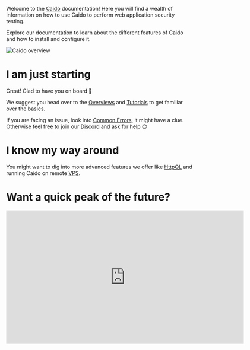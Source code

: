 Welcome to the [Caido](https://caido.io) documentation! Here you will find a wealth of information on how to use Caido to perform web application security testing.

Explore our documentation to learn about the different features of Caido and how to install and configure it.

<img alt="Caido overview" src="/_images/introduction.png"/>

# I am just starting

Great! Glad to have you on board 🚀

We suggest you head over to the [Overviews](/show_case/overviews.md) and [Tutorials](/show_case/tutorials.md) to get familiar over the basics.

If you are facing an issue, look into [Common Errors](/common_errors.md), it might have a clue. Otherwise feel free to join our [Discord](https://links.caido.io/www-discord) and ask for help 😊

# I know my way around

You might want to dig into more advanced features we offer like [HttpQL](/internals/httpql.md) and running Caido on remote [VPS](/user_guide/vps.md).

# Want a quick peak of the future?

<iframe id="ytplayer" type="text/html" width="640" height="360"
  src="https://www.youtube.com/embed/cKB5QVez5es"
  frameborder="0"></iframe>
